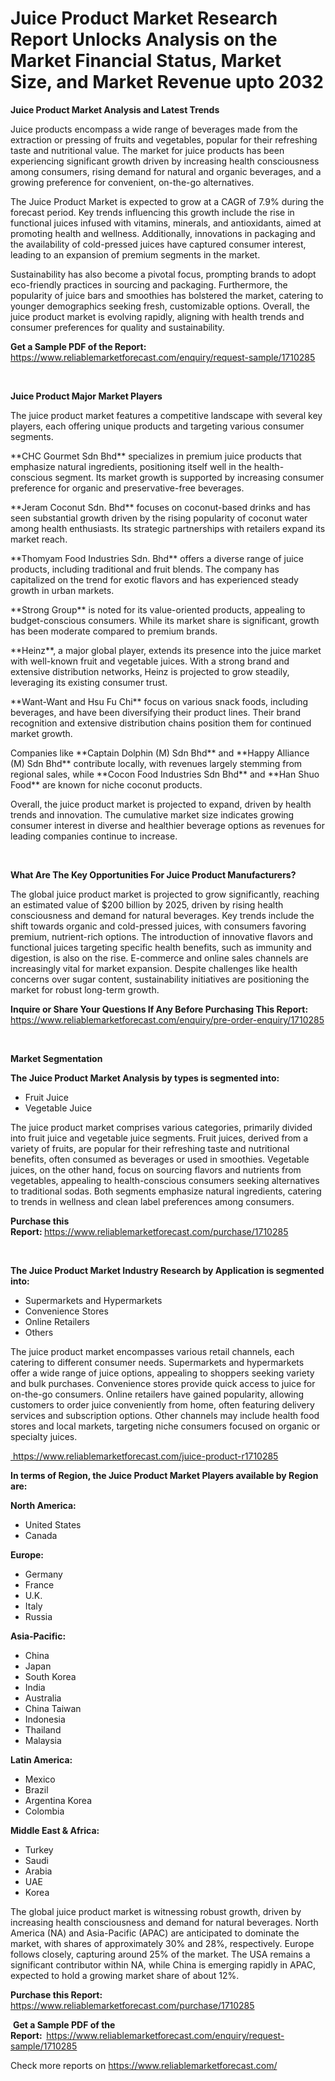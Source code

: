 <p><h1>Juice Product Market Research Report Unlocks Analysis on the Market Financial Status, Market Size, and Market Revenue upto 2032</h1></p><p><strong>Juice Product Market Analysis and Latest Trends</strong></p>
<p><p>Juice products encompass a wide range of beverages made from the extraction or pressing of fruits and vegetables, popular for their refreshing taste and nutritional value. The market for juice products has been experiencing significant growth driven by increasing health consciousness among consumers, rising demand for natural and organic beverages, and a growing preference for convenient, on-the-go alternatives. </p><p>The Juice Product Market is expected to grow at a CAGR of 7.9% during the forecast period. Key trends influencing this growth include the rise in functional juices infused with vitamins, minerals, and antioxidants, aimed at promoting health and wellness. Additionally, innovations in packaging and the availability of cold-pressed juices have captured consumer interest, leading to an expansion of premium segments in the market. </p><p>Sustainability has also become a pivotal focus, prompting brands to adopt eco-friendly practices in sourcing and packaging. Furthermore, the popularity of juice bars and smoothies has bolstered the market, catering to younger demographics seeking fresh, customizable options. Overall, the juice product market is evolving rapidly, aligning with health trends and consumer preferences for quality and sustainability.</p></p>
<p><strong>Get a Sample PDF of the Report:&nbsp;</strong> <a href="https://www.reliablemarketforecast.com/enquiry/request-sample/1710285?utm_campaign=2274&utm_medium=2&utm_source=Github&utm_content=ia&utm_term=14022025&utm_id=juice-product">https://www.reliablemarketforecast.com/enquiry/request-sample/1710285</a></p>
<p>&nbsp;</p>
<p><strong>Juice Product Major Market Players</strong></p>
<p><p>The juice product market features a competitive landscape with several key players, each offering unique products and targeting various consumer segments. </p><p>**CHC Gourmet Sdn Bhd** specializes in premium juice products that emphasize natural ingredients, positioning itself well in the health-conscious segment. Its market growth is supported by increasing consumer preference for organic and preservative-free beverages.</p><p>**Jeram Coconut Sdn. Bhd** focuses on coconut-based drinks and has seen substantial growth driven by the rising popularity of coconut water among health enthusiasts. Its strategic partnerships with retailers expand its market reach.</p><p>**Thomyam Food Industries Sdn. Bhd** offers a diverse range of juice products, including traditional and fruit blends. The company has capitalized on the trend for exotic flavors and has experienced steady growth in urban markets.</p><p>**Strong Group** is noted for its value-oriented products, appealing to budget-conscious consumers. While its market share is significant, growth has been moderate compared to premium brands.</p><p>**Heinz**, a major global player, extends its presence into the juice market with well-known fruit and vegetable juices. With a strong brand and extensive distribution networks, Heinz is projected to grow steadily, leveraging its existing consumer trust.</p><p>**Want-Want and Hsu Fu Chi** focus on various snack foods, including beverages, and have been diversifying their product lines. Their brand recognition and extensive distribution chains position them for continued market growth.</p><p>Companies like **Captain Dolphin (M) Sdn Bhd** and **Happy Alliance (M) Sdn Bhd** contribute locally, with revenues largely stemming from regional sales, while **Cocon Food Industries Sdn Bhd** and **Han Shuo Food** are known for niche coconut products.</p><p>Overall, the juice product market is projected to expand, driven by health trends and innovation. The cumulative market size indicates growing consumer interest in diverse and healthier beverage options as revenues for leading companies continue to increase.</p></p>
<p>&nbsp;</p>
<p><strong>What Are The Key Opportunities For Juice Product Manufacturers?</strong></p>
<p><p>The global juice product market is projected to grow significantly, reaching an estimated value of $200 billion by 2025, driven by rising health consciousness and demand for natural beverages. Key trends include the shift towards organic and cold-pressed juices, with consumers favoring premium, nutrient-rich options. The introduction of innovative flavors and functional juices targeting specific health benefits, such as immunity and digestion, is also on the rise. E-commerce and online sales channels are increasingly vital for market expansion. Despite challenges like health concerns over sugar content, sustainability initiatives are positioning the market for robust long-term growth.</p></p>
<p><strong>Inquire or Share Your Questions If Any Before Purchasing This Report:</strong> <a href="https://www.reliablemarketforecast.com/enquiry/pre-order-enquiry/1710285?utm_campaign=2274&utm_medium=2&utm_source=Github&utm_content=ia&utm_term=14022025&utm_id=juice-product">https://www.reliablemarketforecast.com/enquiry/pre-order-enquiry/1710285</a></p>
<p>&nbsp;</p>
<p><strong>Market Segmentation</strong></p>
<p><strong>The Juice Product Market Analysis by types is segmented into:</strong></p>
<p><ul><li>Fruit Juice</li><li>Vegetable Juice</li></ul></p>
<p><p>The juice product market comprises various categories, primarily divided into fruit juice and vegetable juice segments. Fruit juices, derived from a variety of fruits, are popular for their refreshing taste and nutritional benefits, often consumed as beverages or used in smoothies. Vegetable juices, on the other hand, focus on sourcing flavors and nutrients from vegetables, appealing to health-conscious consumers seeking alternatives to traditional sodas. Both segments emphasize natural ingredients, catering to trends in wellness and clean label preferences among consumers.</p></p>
<p><strong>Purchase this Report:&nbsp;</strong><a href="https://www.reliablemarketforecast.com/purchase/1710285?utm_campaign=2274&utm_medium=2&utm_source=Github&utm_content=ia&utm_term=14022025&utm_id=juice-product">https://www.reliablemarketforecast.com/purchase/1710285</a></p>
<p>&nbsp;</p>
<p><strong>The Juice Product Market Industry Research by Application is segmented into:</strong></p>
<p><ul><li>Supermarkets and Hypermarkets</li><li>Convenience Stores</li><li>Online Retailers</li><li>Others</li></ul></p>
<p><p>The juice product market encompasses various retail channels, each catering to different consumer needs. Supermarkets and hypermarkets offer a wide range of juice options, appealing to shoppers seeking variety and bulk purchases. Convenience stores provide quick access to juice for on-the-go consumers. Online retailers have gained popularity, allowing customers to order juice conveniently from home, often featuring delivery services and subscription options. Other channels may include health food stores and local markets, targeting niche consumers focused on organic or specialty juices.</p></p>
<p><a href="https://www.reliablemarketforecast.com/juice-product-r1710285?utm_campaign=2274&utm_medium=2&utm_source=Github&utm_content=ia&utm_term=14022025&utm_id=juice-product">&nbsp;https://www.reliablemarketforecast.com/juice-product-r1710285</a></p>
<p><strong>In terms of Region, the Juice Product Market Players available by Region are:</strong></p>
<p>
    <p> <strong> North America: </strong>
        <ul>
            <li>United States</li>
            <li>Canada</li>
        </ul>
        </p> 
    <p> <strong> Europe: </strong>
        <ul>
            <li>Germany</li>
            <li>France</li>
            <li>U.K.</li>
            <li>Italy</li>
            <li>Russia</li>
        </ul>
        </p> 
    <p> <strong> Asia-Pacific: </strong>
        <ul>
            <li>China</li>
            <li>Japan</li>
            <li>South Korea</li>
            <li>India</li>
            <li>Australia</li>
            <li>China Taiwan</li>
            <li>Indonesia</li>
            <li>Thailand</li>
            <li>Malaysia</li>
        </ul>
        </p> 
    <p> <strong> Latin America: </strong>
        <ul>
            <li>Mexico</li>
            <li>Brazil</li>
            <li>Argentina Korea</li>
            <li>Colombia</li>
        </ul>
        </p> 
    <p> <strong> Middle East & Africa: </strong>
        <ul>
            <li>Turkey</li>
            <li>Saudi</li>
            <li>Arabia</li>
            <li>UAE</li>
            <li>Korea</li>
        </ul>
    </p>
    </p>
<p><p>The global juice product market is witnessing robust growth, driven by increasing health consciousness and demand for natural beverages. North America (NA) and Asia-Pacific (APAC) are anticipated to dominate the market, with shares of approximately 30% and 28%, respectively. Europe follows closely, capturing around 25% of the market. The USA remains a significant contributor within NA, while China is emerging rapidly in APAC, expected to hold a growing market share of about 12%.</p></p>
<p><strong>Purchase this Report: </strong><a href="https://www.reliablemarketforecast.com/purchase/1710285?utm_campaign=2274&utm_medium=2&utm_source=Github&utm_content=ia&utm_term=14022025&utm_id=juice-product">https://www.reliablemarketforecast.com/purchase/1710285</a></p>
<p>&nbsp;<strong>Get a Sample PDF of the Report:&nbsp;&nbsp;</strong><a href="https://www.reliablemarketforecast.com/enquiry/request-sample/1710285?utm_campaign=2274&utm_medium=2&utm_source=Github&utm_content=ia&utm_term=14022025&utm_id=juice-product">https://www.reliablemarketforecast.com/enquiry/request-sample/1710285</a></p>
<p><strong></strong></p>
<p>Check more reports on <a href="https://www.reliablemarketforecast.com/?utm_campaign=2274&utm_medium=2&utm_source=Github&utm_content=ia&utm_term=14022025&utm_id=juice-product">https://www.reliablemarketforecast.com/</a></p>